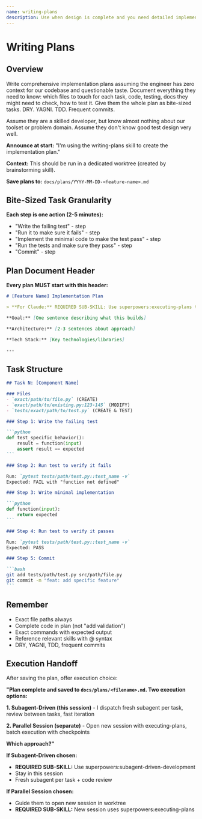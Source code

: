 ```yaml
---
name: writing-plans
description: Use when design is complete and you need detailed implementation tasks for engineers with zero codebase context - creates comprehensive implementation plans with exact file paths, complete code examples, and verification steps assuming engineer has minimal domain knowledge
---
```


# Writing Plans

## Overview

Write comprehensive implementation plans assuming the engineer has zero context for our codebase and questionable taste. Document everything they need to know: which files to touch for each task, code, testing, docs they might need to check, how to test it. Give them the whole plan as bite-sized tasks. DRY. YAGNI. TDD. Frequent commits.

Assume they are a skilled developer, but know almost nothing about our toolset or problem domain. Assume they don't know good test design very well.

**Announce at start:** "I'm using the writing-plans skill to create the implementation plan."

**Context:** This should be run in a dedicated worktree (created by brainstorming skill).

**Save plans to:** `docs/plans/YYYY-MM-DD-<feature-name>.md`

## Bite-Sized Task Granularity

**Each step is one action (2-5 minutes):**
- "Write the failing test" - step
- "Run it to make sure it fails" - step
- "Implement the minimal code to make the test pass" - step
- "Run the tests and make sure they pass" - step
- "Commit" - step

## Plan Document Header

**Every plan MUST start with this header:**

```markdown
# [Feature Name] Implementation Plan

> **For Claude:** REQUIRED SUB-SKILL: Use superpowers:executing-plans to implement this plan task-by-task.

**Goal:** [One sentence describing what this builds]

**Architecture:** [2-3 sentences about approach]

**Tech Stack:** [Key technologies/libraries]

---
```

## Task Structure

~~~markdown
## Task N: [Component Name]

### Files
- `exact/path/to/file.py` (CREATE)
- `exact/path/to/existing.py:123-145` (MODIFY)
- `tests/exact/path/to/test.py` (CREATE & TEST)

### Step 1: Write the failing test

```python
def test_specific_behavior():
    result = function(input)
    assert result == expected
```

### Step 2: Run test to verify it fails

Run: `pytest tests/path/test.py::test_name -v`
Expected: FAIL with "function not defined"

### Step 3: Write minimal implementation

```python
def function(input):
    return expected
```

### Step 4: Run test to verify it passes

Run: `pytest tests/path/test.py::test_name -v`
Expected: PASS

### Step 5: Commit

```bash
git add tests/path/test.py src/path/file.py
git commit -m "feat: add specific feature"
```
~~~

## Remember
- Exact file paths always
- Complete code in plan (not "add validation")
- Exact commands with expected output
- Reference relevant skills with @ syntax
- DRY, YAGNI, TDD, frequent commits

## Execution Handoff

After saving the plan, offer execution choice:

**"Plan complete and saved to `docs/plans/<filename>.md`. Two execution options:**

**1. Subagent-Driven (this session)** - I dispatch fresh subagent per task, review between tasks, fast iteration

**2. Parallel Session (separate)** - Open new session with executing-plans, batch execution with checkpoints

**Which approach?"**

**If Subagent-Driven chosen:**
- **REQUIRED SUB-SKILL:** Use superpowers:subagent-driven-development
- Stay in this session
- Fresh subagent per task + code review

**If Parallel Session chosen:**
- Guide them to open new session in worktree
- **REQUIRED SUB-SKILL:** New session uses superpowers:executing-plans
